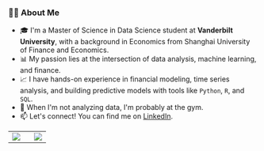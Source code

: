 ### 👨‍💻 About Me

- 🎓 I'm a Master of Science in Data Science student at **Vanderbilt University**, with a background in Economics from Shanghai University of Finance and Economics.
- 📊 My passion lies at the intersection of data analysis, machine learning, and finance. 
- 📈 I have hands-on experience in financial modeling, time series analysis, and building predictive models with tools like `Python`, `R`, and `SQL`.
- 💪 When I'm not analyzing data, I'm probably at the gym.
- 📫 Let's connect! You can find me on [LinkedIn](https://www.linkedin.com/in/jingyu-ruan).

<table>
  <tr>
    <td style="padding-right:20px">
      <a href="https://github.com/jingyu-ruan">
        <img src="https://github-readme-stats.vercel.app/api?username=jingyu-ruan&show_icons=true&theme=tokyonight&hide_border=true" />
      </a>
    </td>
    <td>
      <a href="https://github.com/jingyu-ruan">
        <img src="https://github-readme-stats.vercel.app/api/top-langs?username=jingyu-ruan&layout=compact&theme=tokyonight&hide_border=true" />
      </a>
    </td>
  </tr>
</table>


